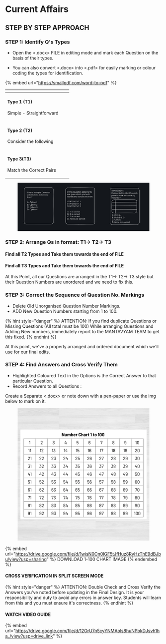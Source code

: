 # Current Affairs

## STEP BY STEP APPROACH

### STEP 1: Identify Q's Types

*   Open the <.docx> FILE in editing mode and mark each Question on the basis of their types.


* You can also convert <.docx> into <.pdf> for easily marking or colour coding the types for identification.

{% embed url="https://smallpdf.com/word-to-pdf" %}

<table data-view="cards"><thead><tr><th></th><th></th><th></th></tr></thead><tbody><tr><td><h4>Type 1 (T1)</h4><p>Simple - Straightforward</p></td><td></td><td></td></tr><tr><td><h4>Type 2 (T2)</h4><p>Consider the following </p></td><td></td><td></td></tr><tr><td><h4>Type 3(T3)</h4><p>Match the Correct Pairs</p></td><td></td><td></td></tr></tbody></table>

<figure><img src="../../.gitbook/assets/Screenshot (417).png" alt=""><figcaption></figcaption></figure>

### STEP 2: Arrange Qs in format: T1-> T2-> T3

#### Find all T2  Types and Take them towards the end of FILE

#### Find all T3  Types and Take them towards the end of FILE

At this Point, all our Questions are arranged in the T1-> T2-> T3 style but their Question Numbers are unordered and we need to fix this.

### STEP 3:  Correct the Sequence of Question No. Markings

* Delete Old Unorganised Question Number Markings.
* ADD New Question Numbers starting from 1 to 100.

{% hint style="danger" %}
ATTENTION: If you find duplicate Questions or Missing Questions (All total must be 100) While arranging Questions and Adding New numbers, immediately report to the MANTAVYAM TEAM to get this fixed.
{% endhint %}

At this point, we've a properly arranged and ordered document which we'll use for our final edits.

### STEP 4: Find Answers and Cross Verify Them

* Highlighted Coloured Text in the Options is the Correct Answer to that particular Question.
* Record Answers to all Questions :

Create a Separate <.docx> or note down with a pen-paper or use the img below to mark on it.

<figure><img src="../../.gitbook/assets/1-100.jpg" alt=""><figcaption></figcaption></figure>

{% embed url="https://drive.google.com/file/d/1wisN0On0lGF5tJfHuz8RyHzThE9dBJbu/view?usp=sharing" %}
DOWNLOAD 1-100 CHART IMAGE
{% endembed %}

#### CROSS VERIFICATION IN SPLIT SCREEN MODE

{% hint style="danger" %}
ATTENTION: Double Check and Cross Verify the Answers you've noted before updating in the Final Design. It is your responsibility and duty to avoid any errors in answer key. Students will learn from this and you must ensure it's correctness.
{% endhint %}

#### WATCH VIDEO GUIDE

{% embed url="https://drive.google.com/file/d/12OrU7n5cyYNMAols8huNPbkDJsvh1ha_/view?usp=drive_link" %}
